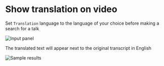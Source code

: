 # Show translation on video

Set `Translation` language to the language of your choice before making a search for a talk

![Input panel](https://gyazo.com/cdc372d711d916a3e5b5a64682377c9e.png)

The translated text will appear next to the original transcript in English

![Sample results](https://gyazo.com/2a6e17ace7f11163af00e965b3daf426.png)


